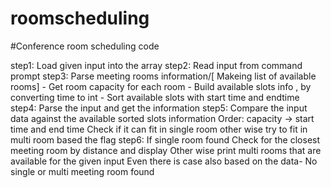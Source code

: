 # roomscheduling
#Conference room scheduling code

step1: Load given input into the array 
step2: Read input from command prompt
step3: Parse meeting rooms information/[ Makeing list of available rooms]
        -  Get room capacity for each room
        -  Build available slots info , by converting time to int
        -  Sort available slots with start time and endtime
step4: Parse the input and get the information
step5: Compare the input data against the available sorted slots information
	   Order: capacity -> start time and end time
	   Check  if it can fit in single room other wise try to fit in multi room based the flag
step6: If single room found
	   Check for the closest meeting room by distance and display
	   Other wise print multi rooms that are available for the given input
	   Even there is case also based on the data- No single or multi meeting room found
